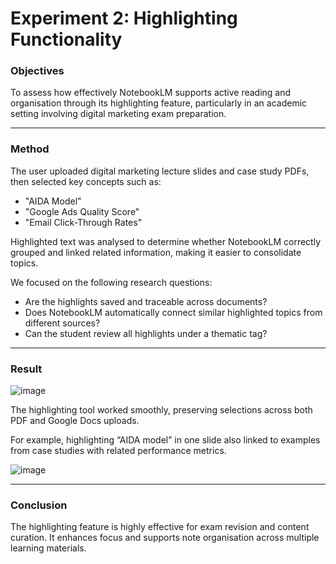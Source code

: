 # Experiment 2: Highlighting Functionality
### **Objectives**  
To assess how effectively NotebookLM supports active reading and organisation through its highlighting feature, particularly in an academic setting involving digital marketing exam preparation.

---

### **Method**  
The user uploaded digital marketing lecture slides and case study PDFs, then selected key concepts such as:
- "AIDA Model"
- "Google Ads Quality Score"
- "Email Click-Through Rates"

Highlighted text was analysed to determine whether NotebookLM correctly grouped and linked related information, making it easier to consolidate topics.

We focused on the following research questions:
- Are the highlights saved and traceable across documents?
- Does NotebookLM automatically connect similar highlighted topics from different sources?
- Can the student review all highlights under a thematic tag?

---

### **Result**
![image](https://github.com/user-attachments/assets/4b777cf0-cf1a-4df4-9b79-8f331f484de9)

The highlighting tool worked smoothly, preserving selections across both PDF and Google Docs uploads. 

For example, highlighting “AIDA model” in one slide also linked to examples from case studies with related performance metrics.

![image](https://github.com/user-attachments/assets/70fd1da3-94a1-40a2-ad95-ccf98508265a)

---

### **Conclusion**  
The highlighting feature is highly effective for exam revision and content curation. It enhances focus and supports note organisation across multiple learning materials.
